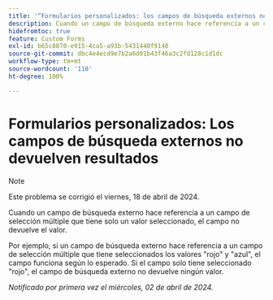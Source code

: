 ```yaml
---
title: '“Formularios personalizados: los campos de búsqueda externos no devuelven resultados”'
description: Cuando un campo de búsqueda externo hace referencia a un campo de selección múltiple que tiene solo un valor seleccionado, el campo no devuelve el valor.
hidefromtoc: true
feature: Custom Forms
exl-id: b65c8870-e915-4ca5-a93b-5431440f9140
source-git-commit: dbc4e4ecd9e7b2a6d01b43f46a3c2fd128c1d1dc
workflow-type: tm+mt
source-wordcount: '110'
ht-degree: 100%

---
```


# Formularios personalizados: Los campos de búsqueda externos no devuelven resultados

>[!NOTE]
>
>Este problema se corrigió el viernes, 18 de abril de 2024.

Cuando un campo de búsqueda externo hace referencia a un campo de selección múltiple que tiene solo un valor seleccionado, el campo no devuelve el valor.

Por ejemplo, si un campo de búsqueda externo hace referencia a un campo de selección múltiple que tiene seleccionados los valores &quot;rojo&quot; y &quot;azul&quot;, el campo funciona según lo esperado. Si el campo solo tiene seleccionado &quot;rojo&quot;, el campo de búsqueda externo no devuelve ningún valor.

_Notificado por primera vez el miércoles, 02 de abril de 2024._
